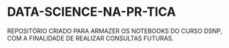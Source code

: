 # DATA-SCIENCE-NA-PR-TICA
REPOSITÓRIO CRIADO PARA ARMAZER OS NOTEBOOKS DO CURSO DSNP, COM A FINALIDADE DE REALIZAR CONSULTAS FUTURAS.
